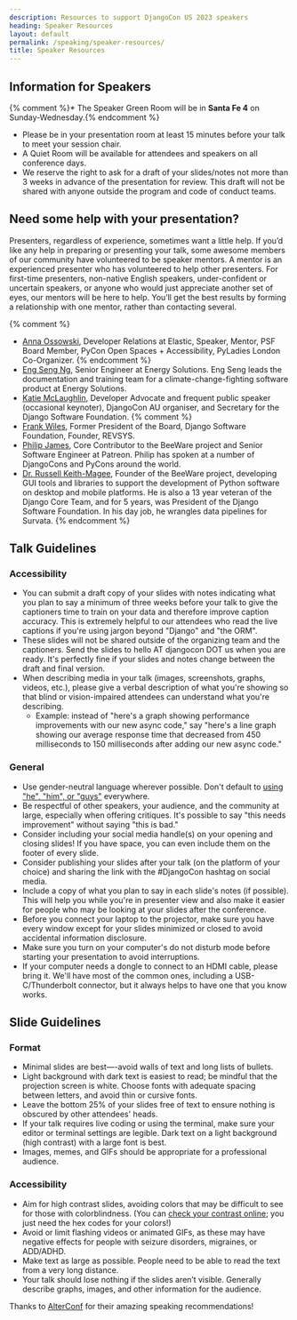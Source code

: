 ```yaml
---
description: Resources to support DjangoCon US 2023 speakers
heading: Speaker Resources
layout: default
permalink: /speaking/speaker-resources/
title: Speaker Resources
---
```


## Information for Speakers

{% comment %}* The Speaker Green Room will be in <strong>Santa Fe 4</strong> on Sunday-Wednesday.{% endcomment %}
* Please be in your presentation room at least 15 minutes before your talk to meet your session chair.
* A Quiet Room will be available for attendees and speakers on all conference days.
* We reserve the right to ask for a draft of your slides/notes not more than 3 weeks in advance of the presentation for review. This draft will not be shared with anyone outside the program and code of conduct teams.

## Need some help with your presentation?

Presenters, regardless of experience, sometimes want a little help. If you’d like any help in preparing or presenting your talk, some awesome members of our community have volunteered to be speaker mentors. A mentor is an experienced presenter who has volunteered to help other presenters. For first-time presenters, non-native English speakers, under-confident or uncertain speakers, or anyone who would just appreciate another set of eyes, our mentors will be here to help. You’ll get the best results by forming a relationship with one mentor, rather than contacting several.

{% comment %}
* [Anna Ossowski](mailto:annabell.ossowski@gmail.com), Developer Relations at Elastic, Speaker, Mentor, PSF Board Member, PyCon Open Spaces + Accessibility, PyLadies London Co-Organizer.
{% endcomment %}
* [Eng Seng Ng](mailto:eng@energy-solution.com), Senior Engineer at Energy Solutions. Eng Seng leads the documentation and training team for a climate-change-fighting software product at Energy Solutions.
* [Katie McLaughlin](mailto:katie+djangoconus@glasnt.com), Developer Advocate and frequent public speaker (occasional keynoter), DjangoCon AU organiser, and Secretary for the Django Software Foundation.
{% comment %}
* [Frank Wiles](mailto:frank@revsys.com), Former President of the Board, Django Software Foundation, Founder, REVSYS.
* [Philip James](mailto:pjj@philipjohnjames.com), Core Contributor to the BeeWare project and Senior Software Engineer at Patreon. Philip has spoken at a number of DjangoCons and PyCons around the world.
* [Dr. Russell Keith-Magee](mailto:russell@keith-magee.com), Founder of the BeeWare project, developing GUI tools and libraries to support the development of Python software on desktop and mobile platforms. He is also a 13 year veteran of the Django Core Team, and for 5 years, was President of the Django Software Foundation. In his day job, he wrangles data pipelines for Survata.
{% endcomment %}

## Talk Guidelines

### Accessibility

* You can submit a draft copy of your slides with notes indicating what you plan to say a minimum of three weeks before your talk to give the captioners time to train on your data and therefore improve caption accuracy. This is extremely helpful to our attendees who read the live captions if you're using jargon beyond "Django" and "the ORM".
* These slides will not be shared outside of the organizing team and the captioners. Send the slides to hello AT djangocon DOT us when you are ready. It's perfectly fine if your slides and notes change between the draft and final version.
* When describing media in your talk (images, screenshots, graphs, videos, etc.), please give a verbal description of what you're showing so that blind or vision-impaired attendees can understand what you're describing.
  * Example: instead of "here's a graph showing performance improvements with our new async code," say "here's a line graph showing our average response time that decreased from 450 milliseconds to 150 milliseconds after adding our new async code."

### General

* Use gender-neutral language wherever possible. Don't default to [using "he", "him", or "guys"](https://heyguys.cc) everywhere.
* Be respectful of other speakers, your audience, and the community at large, especially when offering critiques. It's possible to say "this needs improvement" without saying "this is bad."
* Consider including your social media handle(s) on your opening and closing slides! If you have space, you can even include them on the footer of every slide.
* Consider publishing your slides after your talk (on the platform of your choice) and sharing the link with the #DjangoCon hashtag on social media.
* Include a copy of what you plan to say in each slide's notes (if possible). This will help you while you're in presenter view and also make it easier for people who may be looking at your slides after the conference.
* Before you connect your laptop to the projector, make sure you have every window except for your slides minimized or closed to avoid accidental information disclosure.
* Make sure you turn on your computer's do not disturb mode before starting your presentation to avoid interruptions.
* If your computer needs a dongle to connect to an HDMI cable, please bring it. We'll have most of the common ones, including a USB-C/Thunderbolt connector, but it always helps to have one that you know works.

## Slide Guidelines

### Format

* Minimal slides are best—-avoid walls of text and long lists of bullets.
* Light background with dark text is easiest to read; be mindful that the projection screen is white.
 Choose fonts with adequate spacing between letters, and avoid thin or cursive fonts.
* Leave the bottom 25% of your slides free of text to ensure nothing is obscured by other attendees' heads.
* If your talk requires live coding or using the terminal, make sure your editor or terminal settings are legible. Dark text on a light background (high contrast) with a large font is best.
* Images, memes, and GIFs should be appropriate for a professional audience.

### Accessibility

* Aim for high contrast slides, avoiding colors that may be difficult to see for those with colorblindness. (You can [check your contrast online](http://webaim.org/resources/contrastchecker/); you just need the hex codes for your colors!)
* Avoid or limit flashing videos or animated GIFs, as these may have negative effects for people with seizure disorders, migraines, or ADD/ADHD.
* Make text as large as possible. People need to be able to read the text from a very long distance.
* Your talk should lose nothing if the slides aren’t visible. Generally describe graphs, images, and other information for the audience.

Thanks to [AlterConf](https://www.alterconf.com/speak) for their amazing speaking recommendations!
